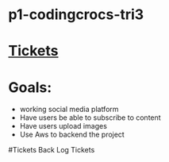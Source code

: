 # p1-codingcrocs-tri3

# [Tickets](https://github.com/alextitov19/p1-codingcrocs-tri3/projects/1)

# Goals:
- working social media platform
- Have users be able to subscribe to content
- Have users upload images
- Use Aws to backend the project

#Tickets
 Back Log Tickets 

 
